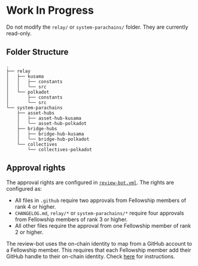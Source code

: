 # Work In Progress

Do not modify the `relay/` or `system-parachains/` folder. They are currently read-only.

## Folder Structure

<!-- tree -I 'target' -d -L 3 -->
```pre
.
├── relay
│   ├── kusama
│   │   ├── constants
│   │   └── src
│   └── polkadot
│       ├── constants
│       └── src
└── system-parachains
    ├── asset-hubs
    │   ├── asset-hub-kusama
    │   └── asset-hub-polkadot
    ├── bridge-hubs
    │   ├── bridge-hub-kusama
    │   └── bridge-hub-polkadot
    └── collectives
        └── collectives-polkadot
```

## Approval rights

The approval rights are configured in [`review-bot.yml`](.github/review-bot.yml). The rights are configured as:

- All files in `.github` require two approvals from Fellowship members of rank 4 or higher.
- `CHANGELOG.md`, `relay/*` or `system-parachains/*` require four approvals from Fellowship members of rank 3 or higher.
- All other files require the approval from one Fellowship member of rank 2 or higher.

The review-bot uses the on-chain identity to map from a GitHub account to a Fellowship member. This requires that each Fellowship member add their GitHub handle to their on-chain identity. Check [here](docs/github-on-chain-identity.md) for instructions.
